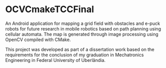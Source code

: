 # OCVCmakeTCCFinal
An Android application for mapping a grid field with obstacles and e-puck robots for future research in mobile robotics based on path planning using cellular automata. The map is generated through image processing using OpenCV compiled with CMake. 

This project was developed as part of a dissertation work based on the requirements for the conclusion of my graduation in Mechatronics Engineering in Federal University of Uberlândia. 
